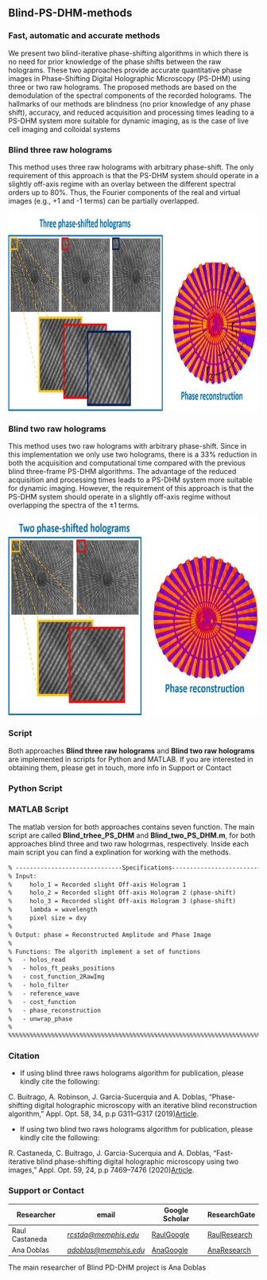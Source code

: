 ## Blind-PS-DHM-methods
### Fast, automatic and accurate methods 

We present two blind-iterative phase-shifting algorithms in which there is no need for prior knowledge of the phase shifts between the raw holograms. These two approaches provide accurate quantitative phase images in Phase-Shifting Digital Holographic Microscopy (PS-DHM) using three or two raw holograms. The proposed methods are based on the demodulation of the spectral components of the recorded holograms. The hallmarks of our methods are blindness (no prior knowledge of any phase shift), accuracy, and reduced acquisition and processing times leading to a PS-DHM system more suitable for dynamic imaging, as is the case of live cell imaging and colloidal systems


### Blind three raw holograms

This method uses three raw holograms with arbitrary phase-shift. The only requirement of this approach is that the PS-DHM system should operate in a slightly off-axis regime with an overlay between the different spectral orders up to 80%. Thus, the Fourier components of the real and virtual images (e.g., +1 and -1 terms) can be partially overlapped. 

<p align="center">
 <img src="images/trheeRawHolograms.png" alt="hi" class="inline" width="848" height="400"/> 
</p>

### Blind two raw holograms

This method uses two raw holograms with arbitrary phase-shift. Since in this implementation we only use two holograms, there is a 33% reduction in both the acquisition and computational time compared with the previous blind three-frame PS-DHM algorithms. The advantage of the reduced acquisition and processing times leads to a PS-DHM system more suitable for dynamic imaging. However, the requirement of this approach is that the PS-DHM system should operate in a slightly off-axis regime without overlapping the spectra of the ±1 terms.

<p align="center">
 <img src="images/twoRawHolograms.png" alt="hi" class="inline" width="684" height="400"/>
</p>

### Script 
Both approaches **Blind three raw holograms** and **Blind two raw holograms** are implemented in scripts for Python and MATLAB. If you are interested in obtaining them, please get in touch, more info in Support or Contact

### Python Script 


### MATLAB Script 
The matlab version for both approaches contains seven function. The main script are called **Blind_trhee_PS_DHM** and **Blind_two_PS_DHM.m**, for both approaches blind three and two raw hologrmas, respectively. Inside each main script you can find a explination for working with the methods.   
```markdown
% ------------------------------Specifications---------------------------------% 
% Input:                                                                       %
%     holo_1 = Recorded slight Off-axis Hologram 1                             %
%     holo_2 = Recorded slight Off-axis Hologram 2 (phase-shift)               %
%     holo_3 = Recorded slight Off-axis Hologram 3 (phase-shift)               %
%     lambda = wavelength                                                      % 
%     pixel size = dxy                                                         %
%                                                                              %
% Output: phase = Reconstructed Amplitude and Phase Image                      %
%                                                                              %
% Functions: The algorith implement a set of functions                         %
%   - holos_read                                                               %
%   - holos_ft_peaks_positions                                                 %
%   - cost_function_2RawImg                                                    %
%   - holo_filter                                                              %
%   - reference_wave                                                           % 
%   - cost_function                                                            %
%   - phase_reconstruction                                                     %
%   - unwrap_phase                                                             %
%                                                                              %
%%%%%%%%%%%%%%%%%%%%%%%%%%%%%%%%%%%%%%%%%%%%%%%%%%%%%%%%%%%%%%%%%%%%%%%%%%%%%%%%
```

### Citation
* If using blind three raws holograms algorithm for publication, please kindly cite the following:

 C. Buitrago, A. Robinson, J. Garcia-Sucerquia and A. Doblas, “Phase-shifting digital holographic microscopy with an iterative blind reconstruction algorithm,” Appl. Opt. 58, 34, p.p G311–G317 (2019)[Article](https://www.osapublishing.org/ao/abstract.cfm?uri=ao-58-34-G311).

* If using two blind two raws holograms algorithm for publication, please kindly cite the following:

R. Castaneda, C. Buitrago, J. Garcia-Sucerquia and A. Doblas, “Fast-iterative blind phase-shifting digital holographic microscopy using two images,” Appl. Opt. 59, 24, p.p 7469–7476 (2020)[Article](https://www.osapublishing.org/ao/abstract.cfm?uri=ao-59-24-7469).  


### Support or Contact

| Researcher  | email | Google Scholar | ResearchGate |
| ------------- | ------------- |-------------| -------------|
| Raul Castaneda | *rcstdq@memphis.edu* | [RaulGoogle](https://scholar.google.com/citations?user=RBtkL1oAAAAJ&hl=en) | [RaulResearch](https://www.researchgate.net/profile/Raul_Castaneda_Quintero)
| Ana Doblas| *adoblas@memphis.edu* | [AnaGoogle](https://scholar.google.es/citations?user=PvvDEMYAAAAJ&hl=en) | [AnaResearch](https://www.researchgate.net/profile/Ana_Doblas2) |

The main researcher of Blind PD-DHM project is Ana Doblas 
